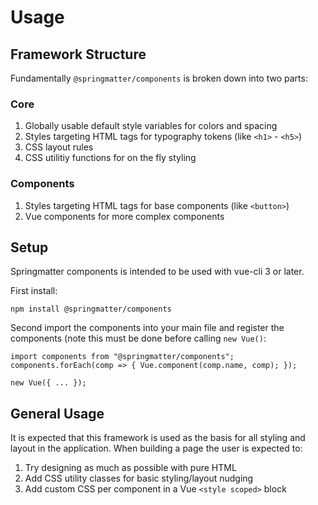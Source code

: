 # Usage

## Framework Structure

Fundamentally `@springmatter/components` is broken down into two parts:

### Core
1. Globally usable default style variables for colors and spacing
2. Styles targeting HTML tags for typography tokens (like `<h1>` - `<h5>`)
3. CSS layout rules
4. CSS utilitiy functions for on the fly styling

### Components
1. Styles targeting HTML tags for base components (like `<button>`)
2. Vue components for more complex components

## Setup

Springmatter components is intended to be used with vue-cli 3 or later. 

First install:
```
npm install @springmatter/components
```

Second import the components into your main file and register the components (note this must be done before calling `new Vue()`:
```
import components from "@springmatter/components";
components.forEach(comp => { Vue.component(comp.name, comp); });

new Vue({ ... });
```

## General Usage

It is expected that this framework is used as the basis for all styling and layout in the application. When building a page the user is expected to:

1. Try designing as much as possible with pure HTML
2. Add CSS utility classes for basic styling/layout nudging
3. Add custom CSS per component in a Vue `<style scoped>` block
